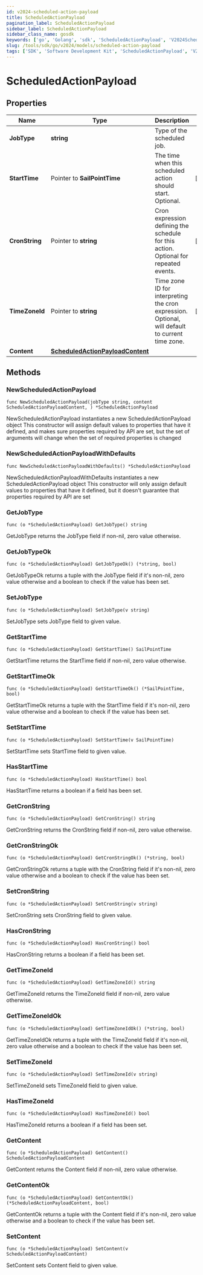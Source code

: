 ```yaml
---
id: v2024-scheduled-action-payload
title: ScheduledActionPayload
pagination_label: ScheduledActionPayload
sidebar_label: ScheduledActionPayload
sidebar_class_name: gosdk
keywords: ['go', 'Golang', 'sdk', 'ScheduledActionPayload', 'V2024ScheduledActionPayload'] 
slug: /tools/sdk/go/v2024/models/scheduled-action-payload
tags: ['SDK', 'Software Development Kit', 'ScheduledActionPayload', 'V2024ScheduledActionPayload']
---
```


# ScheduledActionPayload

## Properties

Name | Type | Description | Notes
------------ | ------------- | ------------- | -------------
**JobType** | **string** | Type of the scheduled job. | 
**StartTime** | Pointer to **SailPointTime** | The time when this scheduled action should start. Optional. | [optional] 
**CronString** | Pointer to **string** | Cron expression defining the schedule for this action. Optional for repeated events. | [optional] 
**TimeZoneId** | Pointer to **string** | Time zone ID for interpreting the cron expression. Optional, will default to current time zone. | [optional] 
**Content** | [**ScheduledActionPayloadContent**](scheduled-action-payload-content) |  | 

## Methods

### NewScheduledActionPayload

`func NewScheduledActionPayload(jobType string, content ScheduledActionPayloadContent, ) *ScheduledActionPayload`

NewScheduledActionPayload instantiates a new ScheduledActionPayload object
This constructor will assign default values to properties that have it defined,
and makes sure properties required by API are set, but the set of arguments
will change when the set of required properties is changed

### NewScheduledActionPayloadWithDefaults

`func NewScheduledActionPayloadWithDefaults() *ScheduledActionPayload`

NewScheduledActionPayloadWithDefaults instantiates a new ScheduledActionPayload object
This constructor will only assign default values to properties that have it defined,
but it doesn't guarantee that properties required by API are set

### GetJobType

`func (o *ScheduledActionPayload) GetJobType() string`

GetJobType returns the JobType field if non-nil, zero value otherwise.

### GetJobTypeOk

`func (o *ScheduledActionPayload) GetJobTypeOk() (*string, bool)`

GetJobTypeOk returns a tuple with the JobType field if it's non-nil, zero value otherwise
and a boolean to check if the value has been set.

### SetJobType

`func (o *ScheduledActionPayload) SetJobType(v string)`

SetJobType sets JobType field to given value.


### GetStartTime

`func (o *ScheduledActionPayload) GetStartTime() SailPointTime`

GetStartTime returns the StartTime field if non-nil, zero value otherwise.

### GetStartTimeOk

`func (o *ScheduledActionPayload) GetStartTimeOk() (*SailPointTime, bool)`

GetStartTimeOk returns a tuple with the StartTime field if it's non-nil, zero value otherwise
and a boolean to check if the value has been set.

### SetStartTime

`func (o *ScheduledActionPayload) SetStartTime(v SailPointTime)`

SetStartTime sets StartTime field to given value.

### HasStartTime

`func (o *ScheduledActionPayload) HasStartTime() bool`

HasStartTime returns a boolean if a field has been set.

### GetCronString

`func (o *ScheduledActionPayload) GetCronString() string`

GetCronString returns the CronString field if non-nil, zero value otherwise.

### GetCronStringOk

`func (o *ScheduledActionPayload) GetCronStringOk() (*string, bool)`

GetCronStringOk returns a tuple with the CronString field if it's non-nil, zero value otherwise
and a boolean to check if the value has been set.

### SetCronString

`func (o *ScheduledActionPayload) SetCronString(v string)`

SetCronString sets CronString field to given value.

### HasCronString

`func (o *ScheduledActionPayload) HasCronString() bool`

HasCronString returns a boolean if a field has been set.

### GetTimeZoneId

`func (o *ScheduledActionPayload) GetTimeZoneId() string`

GetTimeZoneId returns the TimeZoneId field if non-nil, zero value otherwise.

### GetTimeZoneIdOk

`func (o *ScheduledActionPayload) GetTimeZoneIdOk() (*string, bool)`

GetTimeZoneIdOk returns a tuple with the TimeZoneId field if it's non-nil, zero value otherwise
and a boolean to check if the value has been set.

### SetTimeZoneId

`func (o *ScheduledActionPayload) SetTimeZoneId(v string)`

SetTimeZoneId sets TimeZoneId field to given value.

### HasTimeZoneId

`func (o *ScheduledActionPayload) HasTimeZoneId() bool`

HasTimeZoneId returns a boolean if a field has been set.

### GetContent

`func (o *ScheduledActionPayload) GetContent() ScheduledActionPayloadContent`

GetContent returns the Content field if non-nil, zero value otherwise.

### GetContentOk

`func (o *ScheduledActionPayload) GetContentOk() (*ScheduledActionPayloadContent, bool)`

GetContentOk returns a tuple with the Content field if it's non-nil, zero value otherwise
and a boolean to check if the value has been set.

### SetContent

`func (o *ScheduledActionPayload) SetContent(v ScheduledActionPayloadContent)`

SetContent sets Content field to given value.



